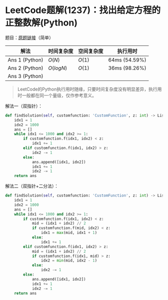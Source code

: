 # LeetCode题解(1237)：找出给定方程的正整数解(Python)

题目：[原题链接](https://leetcode-cn.com/problems/find-positive-integer-solution-for-a-given-equation/)（简单）

| 解法           | 时间复杂度 | 空间复杂度 | 执行用时      |
| -------------- | ---------- | ---------- | ------------- |
| Ans 1 (Python) | $O(N)$     | $O(1)$     | 64ms (54.59%) |
| Ans 2 (Python) | $O(logN)$  | $O(1)$     | 36ms (98.26%) |
| Ans 3 (Python) |            |            |               |

>  LeetCode的Python执行用时随缘，只要时间复杂度没有明显差异，执行用时一般都在同一个量级，仅作参考意义。

解法一（双指针）：

```python
def findSolution(self, customfunction: 'CustomFunction', z: int) -> List[List[int]]:
    idx1 = 1
    idx2 = 1000
    ans = []
    while idx1 <= 1000 and idx2 >= 1:
        if customfunction.f(idx1, idx2) < z:
            idx1 += 1
        elif customfunction.f(idx1, idx2) > z:
            idx2 -= 1
        else:
            ans.append([idx1, idx2])
            idx1 += 1
            idx2 -= 1
    return ans
```

解法二（双指针+二分法）：

```python
def findSolution(self, customfunction: 'CustomFunction', z: int) -> List[List[int]]:
    idx1 = 1
    idx2 = 1000
    ans = []
    while idx1 <= 1000 and idx2 >= 1:
        if customfunction.f(idx1, idx2) < z:
            mid = (idx1 + idx2) // 2
            if customfunction.f(mid, idx2) < z:
                idx1 = max(mid, idx1 + 1)
            else:
                idx1 += 1
        elif customfunction.f(idx1, idx2) > z:
            mid = (idx1 + idx2) // 2
            if customfunction.f(idx1, mid) > z:
                idx2 = min(mid, idx2 - 1)
            else:
                idx2 -= 1
        else:
            ans.append([idx1, idx2])
            idx1 += 1
            idx2 -= 1
    return ans
```